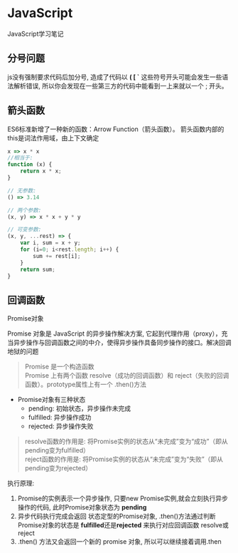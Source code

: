 # JavaScript
 JavaScript学习笔记

## 分号问题
js没有强制要求代码后加分号, 造成了代码以 **( [ `** 这些符号开头可能会发生一些语法解析错误,
所以你会发现在一些第三方的代码中能看到一上来就以一个 ; 开头。

## 箭头函数
ES6标准新增了一种新的函数：Arrow Function（箭头函数）。
箭头函数内部的this是词法作用域，由上下文确定
```JavaScript
x => x * x
//相当于:
function (x) {
    return x * x;
}

// 无参数:
() => 3.14

// 两个参数:
(x, y) => x * x + y * y

// 可变参数:
(x, y, ...rest) => {
    var i, sum = x + y;
    for (i=0; i<rest.length; i++) {
        sum += rest[i];
    }
    return sum;
}
```


## 回调函数
Promise对象

Promise 对象是 JavaScript 的异步操作解决方案, 它起到代理作用（proxy），充当异步操作与回调函数之间的中介，使得异步操作具备同步操作的接口。解决回调地狱的问题

> Promise 是一个构造函数\
Promise 上有两个函数 resolve（成功的回调函数）和 reject（失败的回调函数）。prototype属性上有一个 .then()方法

- Promise对象有三种状态
    - pending: 初始状态，异步操作未完成
    - fulfilled: 异步操作成功
    - rejected: 异步操作失败
> resolve函数的作用是: 将Promise实例的状态从“未完成”变为“成功”（即从pending变为fulfilled）\
reject函数的作用是: 将Promise实例的状态从“未完成”变为“失败”（即从pending变为rejected）

执行原理:
 1. Promise的实例表示一个异步操作, 只要new Promise实例,就会立刻执行异步操作的代码, 此时Promise对象状态为 **pending**
 2. 异步代码执行完成会返回 状态定型的Promise对象, .then()方法通过判断Promise对象的状态是 **fulfilled**还是**rejected** 来执行对应回调函数 resolve或reject
 3. .then() 方法又会返回一个新的 promise 对象, 所以可以继续接着调用.then

